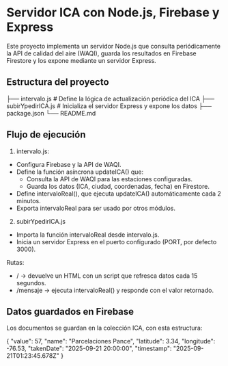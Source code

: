 # Servidor ICA con Node.js, Firebase y Express

Este proyecto implementa un servidor Node.js que consulta periódicamente la API de calidad del aire (WAQI), guarda los resultados en Firebase Firestore y los expone mediante un servidor Express.


## Estructura del proyecto
├── intervalo.js       # Define la lógica de actualización periódica del ICA
├── subirYpedirICA.js  # Inicializa el servidor Express y expone los datos
├── package.json
└── README.md


## Flujo de ejecución
1. intervalo.js:
  - Configura Firebase y la API de WAQI.
  - Define la función asíncrona updateICA() que:
      - Consulta la API de WAQI para las estaciones configuradas.
      - Guarda los datos (ICA, ciudad, coordenadas, fecha) en Firestore.
  - Define intervaloReal(), que ejecuta updateICA() automáticamente cada 2 minutos.
  - Exporta intervaloReal para ser usado por otros módulos.
2. subirYpedirICA.js
  - Importa la función intervaloReal desde intervalo.js.
  - Inicia un servidor Express en el puerto configurado (PORT, por defecto 3000).

Rutas:
  - / → devuelve un HTML con un script que refresca datos cada 15 segundos.
  - /mensaje → ejecuta intervaloReal() y responde con el valor retornado.



## Datos guardados en Firebase

Los documentos se guardan en la colección ICA, con esta estructura:

{
  "value": 57,
  "name": "Parcelaciones Pance",
  "latitude": 3.34,
  "longitude": -76.53,
  "takenDate": "2025-09-21 20:00:00",
  "timestamp": "2025-09-21T01:23:45.678Z"
}
